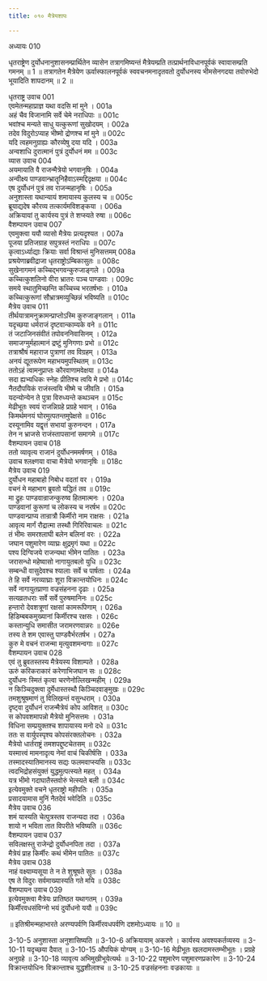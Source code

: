```yaml
---
title: ०१० मैत्रेयशापः

---
```

अध्यायः 010

धृतराष्ट्रेण दुर्योधनानुशासनम्प्रार्थितेन व्यासेन तत्रागमिष्यन्तं मैत्रेयम्प्रति तत्प्रार्थनाविधानपूर्वकं स्वावासम्प्रति गमनम् ॥ 1 ॥ तत्रागतेन मैत्रेयेण ऊर्वास्फालनपूर्वकं स्ववचनमनादृतवतो दुर्योधनस्य भीमसेनगदया तवोरुभेदो भूयादिति शापदानम् ॥ 2 ॥

धृतराष्ट्र उवाच 	001  
एवमेतन्महाप्राज्ञ यथा वदसि मां मुने ।	001a  
अहं चैव विजानामि सर्वे चेमे नराधिपाः ॥	001c  
भवांश्च मन्यते साधु यत्कुरूणां सुखोदयम् ।	002a  
तदेव विदुरोऽप्याह भीष्मो द्रोणश्च मां मुने ॥	002c  
यदि त्वहमनुग्राह्यः कौरव्येषु दया यदि ।	003a  
अन्वशाधि दुरात्मानं पुत्रं दुर्योधनं मम ॥	003c  
व्यास उवाच	004  
अयमायाति वै राजन्मैत्रेयो भगवानृषिः ।	004a  
अन्वीक्ष्य पाण्डवान्भ्रातॄनिहैवाऽस्मद्दिदृक्षया ॥	004c  
एष दुर्योधनं पुत्रं तव राजन्महानृषिः ।	005a  
अनुशास्ता यथान्यायं शमायास्य कुलस्य च ॥	005c  
ब्रूयाद्यदेष कौरव्य तत्कार्यमविशङ्कया ।	006a  
अक्रियायां तु कार्यस्य पुत्रं ते शप्स्यते रुषा ॥	006c  
वैशम्पायन उवाच 	007  
एवमुक्त्वा ययौ व्यासो मैत्रेयः प्रत्यदृश्यत ।	007a  
पूजया प्रतिजग्राह सपुत्रस्तं नराधिपः ॥	007c  
कृत्वाऽर्ध्याद्याः क्रियाः सर्वा विश्रान्तं मुनिसत्तमम्	008a  
प्रश्रयेणाब्रवीद्राजा धृतराष्ट्रोऽम्बिकासुतः ॥	008c  
सुखेनागमनं कच्चिद्भगवन्कुरुजाङ्गले ।	009a  
कच्चित्कुशलिनो वीरा भ्रातरः पञ्च पाण्डवाः ।	009c  
समये स्थातुमिच्छन्ति कच्चिच्च भरतर्षभाः ।	010a  
कच्चित्कुरूणां सौभ्रात्रमव्युच्छिन्नं भविष्यति ॥	010c  
मैत्रेय उवाच 	011  
तीर्थयात्रामनुक्रामन्प्राप्तोऽस्मि कुरुजाङ्गलान् ।	011a  
यदृच्छया धर्मराजं दृष्टवान्काम्यके वने ॥	011c  
तं जटाजिनसंवीतं तपोवननिवासिनम् ।	012a  
समाजग्मुर्महात्मानं द्रष्टुं मुनिगणाः प्रभो ॥	012c  
तत्राश्रौषं महाराज पुत्राणां तव विग्रहम् ।	013a  
अनयं द्यूतरूपेण महाभयमुपस्थितम् ॥	013c  
ततोऽहं त्वामनुप्राप्तः कौरवाणामवेक्षया ॥	014a  
सदा ह्यभ्यधिकः स्नेहः प्रीतिश्च त्वयि मे प्रभो ॥	014c  
नैतदौपयिकं राजंस्त्वयि भीष्मे च जीवति ।	015a  
यदन्योन्येन ते पुत्रा विरुध्यन्ते कथञ्चन ॥	015c  
मेढीभूतः स्वयं राजन्निग्रहे प्रग्रहे भवान् ।	016a  
किमर्थमनयं घोरमुत्पतन्तमुपेक्षसे ॥	016c  
दस्यूनामिव यद्वृत्तं सभायां कुरुनन्दन ।	017a  
तेन न भ्राजसे राजंस्तापसानां समागमे ॥	017c  
वैशम्पायन उवाच 	018  
ततो व्यावृत्य राजानं दुर्योधनममर्षणम् ।	018a  
उवाच श्लक्ष्णया वाचा मैत्रेयो भगवानृषिः ॥	018c  
मैत्रेय उवाच 	019  
दुर्योधन महाबाहो निबोध वदतां वर ।	019a  
वचनं मे महाभाग ब्रुवतो यद्धितं तव ॥	019c  
मा द्रुहः पाण्डवान्राजन्कुरुष्व हितमात्मनः ।	020a  
पाण्डवानां कुरूणां च लोकस्य च नरर्षभ ॥	020c  
पाण्डवान्प्राप्य तान्रात्रौ किर्मीरो नाम राक्षसः ।	021a  
आवृत्य मार्गं रौद्रात्मा तस्थौ गिरिरिवाचलः ॥	021c  
तं भीमः समरश्लाघी बलेन बलिनां वरः ।	022a  
जघान पशुमारेण व्याघ्रः क्षुद्रमृगं यथा ॥	022c  
पश्य दिग्विजये राजन्यथा भीमेन पातितः ।	023a  
जरासन्धो महेष्वासो नागायुतबलो युधि ॥	023c  
सम्बन्धी वासुदेवश्च श्यालाः सर्वे च पार्षताः ।	024a  
ते हि सर्वे नरव्याघ्राः शूरा विक्रान्तयोधिनः ॥	024c  
सर्वे नागायुतप्राणा वज्रसंहनना दृढाः ।	025a  
सत्यव्रतधराः सर्वे सर्वे पुरुषमानिनः ॥	025c  
हन्तारो देवशत्रूणां रक्षसां कामरूपिणाम् ।	026a  
हिडिम्बबकमुख्यानां किर्मीरश्च रक्षसः ।	026c  
कस्तान्युधि समासीत जरामरणवान्नरः ॥	026e  
तस्य ते शम एवास्तु पाण्डवैर्भरतर्षभ ।	027a  
कुरु मे वचनं राजन्मा मृत्युवशमन्वगाः ॥	027c  
वैशम्पायन उवाच 	028  
एवं तु ब्रुवतस्तस्य मैत्रेयस्य विशाम्पते ।	028a  
ऊरुं करिकराकारं करेणाभिजघान सः ॥	028c  
दुर्योधनः स्मितं कृत्वा चरणेनोल्लिखन्महीम् ।	029a  
न किञ्चिदुक्त्वा दुर्मेधास्तस्थौ किञ्चिदवाङ्मुखः ॥	029c  
तमशुश्रूषमाणं तु विलिखन्तं वसुन्धराम् ।	030a  
दृष्ट्वा दुर्योधनं राजन्मैत्रेयं कोप आविशत् ॥	030c  
स कोपवशमापन्नो मैत्रेयो मुनिसत्तमः ।	031a  
विधिना सम्प्रयुक्तश्च शापायास्य मनो दधे ॥	031c  
ततः स वार्युपस्पृश्य कोपसंरक्तलोचनः ।	032a  
मैत्रेयो धार्तराष्ट्रं तमशपद्दुष्टचेतसम् ॥	032c  
यस्मात्त्वं मामनादृत्य नेमां वाचं चिकीर्षसि ।	033a  
तस्मादस्यातिमानस्य सद्यः फलमवाप्स्यसि ॥	033c  
त्वदभिद्रोहसंयुक्तं युद्धमुत्पत्स्यते महत् ।	034a  
यत्र भीमो गदाघातैस्तवोरुं भेत्स्यते बली ॥	034c  
इत्येवमुक्ते वचने धृतराष्ट्रो महीपतिः ।	035a  
प्रसादयामास मुनिं नैतदेवं भवेदिति ॥	035c  
मैत्रेय उवाच 	036  
शमं यास्यति चेत्पुत्रस्तव राजन्यदा तदा ।	036a  
शायो न भविता तात विपरीते भविष्यति ॥	036c  
वैशम्पायन उवाच 	037  
सविलक्षस्तु राजेन्द्रो दुर्योधनपिता तदा ।	037a  
मैत्रेयं प्राह किर्मीरः कथं भीमेन पातितः ॥	037c  
मैत्रेय उवाच 	038  
नाहं वक्ष्याम्यसूया ते न ते शुश्रूषते सुतः ।	038a  
एष ते विदुरः सर्वमाख्यास्यति गते मयि ॥	038c  
वैशम्पायन उवाच 	039  
इत्येवमुक्त्वा मैत्रेयः प्रातिष्ठत यथागतम् ।	039a  
किर्मीरवधसंविग्नो भयं दुर्योधनो ययौ ॥	039c  

॥ इतिश्रीमन्महाभारते अरण्यपर्वणि किर्मीरवधपर्वणि दशमोऽध्यायः ॥ 10 ॥

3-10-5 अनुशास्ता अनुशासिष्यति ॥ 3-10-6 अक्रियायाम् अकरणे । कार्यस्य अवश्यकर्तव्यस्य ॥ 3-10-11 यदृच्छया दैवात् ॥ 3-10-15 औपयिकं योग्यम् ॥ 3-10-16 मेढीभूतः खलदामस्तम्भीभूतः । प्रग्रहे अनुग्रहे ॥ 3-10-18 व्यावृत्य अभिमुखीभूयेत्यर्थः ॥ 3-10-22 पशुमारेण पशुमारणप्रकारेण ॥ 3-10-24 विक्रान्तयोधिनः विक्रान्ताश्च युद्धशीलाश्च ॥ 3-10-25 वज्रसंहननाः वज्रकायाः ॥